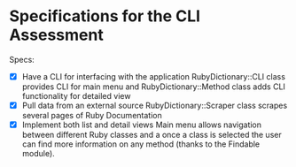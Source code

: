# Specifications for the CLI Assessment

Specs:
- [x] Have a CLI for interfacing with the application
    RubyDictionary::CLI class provides CLI for main menu and RubyDictionary::Method class adds CLI functionality for detailed view
- [x] Pull data from an external source
    RubyDictionary::Scraper class scrapes several pages of Ruby Documentation
- [x] Implement both list and detail views
    Main menu allows navigation between different Ruby classes and a once a class is selected the user can find more information on any method (thanks to the Findable module).
